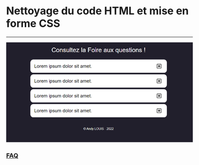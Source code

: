 # Nettoyage du code HTML et mise en forme CSS
------------------
![Preview](asset/faq.PNG)
### [FAQ]()